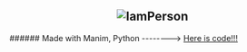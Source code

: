 <h2 align="center">
  <img src="https://user-images.githubusercontent.com/73432681/163863102-a21db56e-bf53-4d10-97ed-87dd2b4f59d2.gif" alt="IamPerson">
</h2>
###### Made with Manim, Python --------> <a href='https://github.com/MatiasManchino/manim_projects/blob/main/banner.py'>Here is code!!!</a>


